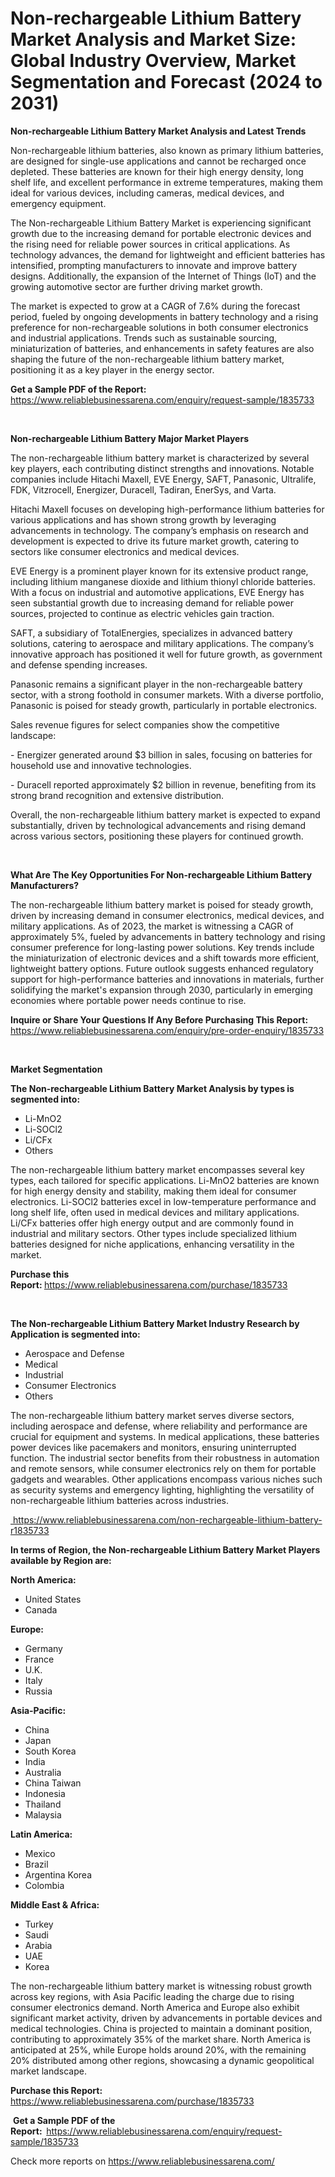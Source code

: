 <p><h1>Non-rechargeable Lithium Battery Market Analysis and Market Size: Global Industry Overview, Market Segmentation and Forecast (2024 to 2031)</h1></p><p><strong>Non-rechargeable Lithium Battery Market Analysis and Latest Trends</strong></p>
<p><p>Non-rechargeable lithium batteries, also known as primary lithium batteries, are designed for single-use applications and cannot be recharged once depleted. These batteries are known for their high energy density, long shelf life, and excellent performance in extreme temperatures, making them ideal for various devices, including cameras, medical devices, and emergency equipment.</p><p>The Non-rechargeable Lithium Battery Market is experiencing significant growth due to the increasing demand for portable electronic devices and the rising need for reliable power sources in critical applications. As technology advances, the demand for lightweight and efficient batteries has intensified, prompting manufacturers to innovate and improve battery designs. Additionally, the expansion of the Internet of Things (IoT) and the growing automotive sector are further driving market growth.</p><p>The market is expected to grow at a CAGR of 7.6% during the forecast period, fueled by ongoing developments in battery technology and a rising preference for non-rechargeable solutions in both consumer electronics and industrial applications. Trends such as sustainable sourcing, miniaturization of batteries, and enhancements in safety features are also shaping the future of the non-rechargeable lithium battery market, positioning it as a key player in the energy sector.</p></p>
<p><strong>Get a Sample PDF of the Report:&nbsp;</strong> <a href="https://www.reliablebusinessarena.com/enquiry/request-sample/1835733?utm_campaign=1948&utm_medium=2&utm_source=Github&utm_content=ia&utm_term=31122024&utm_id=non-rechargeable-lithium-battery">https://www.reliablebusinessarena.com/enquiry/request-sample/1835733</a></p>
<p>&nbsp;</p>
<p><strong>Non-rechargeable Lithium Battery Major Market Players</strong></p>
<p><p>The non-rechargeable lithium battery market is characterized by several key players, each contributing distinct strengths and innovations. Notable companies include Hitachi Maxell, EVE Energy, SAFT, Panasonic, Ultralife, FDK, Vitzrocell, Energizer, Duracell, Tadiran, EnerSys, and Varta.</p><p>Hitachi Maxell focuses on developing high-performance lithium batteries for various applications and has shown strong growth by leveraging advancements in technology. The company’s emphasis on research and development is expected to drive its future market growth, catering to sectors like consumer electronics and medical devices.</p><p>EVE Energy is a prominent player known for its extensive product range, including lithium manganese dioxide and lithium thionyl chloride batteries. With a focus on industrial and automotive applications, EVE Energy has seen substantial growth due to increasing demand for reliable power sources, projected to continue as electric vehicles gain traction.</p><p>SAFT, a subsidiary of TotalEnergies, specializes in advanced battery solutions, catering to aerospace and military applications. The company’s innovative approach has positioned it well for future growth, as government and defense spending increases.</p><p>Panasonic remains a significant player in the non-rechargeable battery sector, with a strong foothold in consumer markets. With a diverse portfolio, Panasonic is poised for steady growth, particularly in portable electronics.</p><p>Sales revenue figures for select companies show the competitive landscape:</p><p>- Energizer generated around $3 billion in sales, focusing on batteries for household use and innovative technologies.</p><p>- Duracell reported approximately $2 billion in revenue, benefiting from its strong brand recognition and extensive distribution.</p><p>Overall, the non-rechargeable lithium battery market is expected to expand substantially, driven by technological advancements and rising demand across various sectors, positioning these players for continued growth.</p></p>
<p>&nbsp;</p>
<p><strong>What Are The Key Opportunities For Non-rechargeable Lithium Battery Manufacturers?</strong></p>
<p><p>The non-rechargeable lithium battery market is poised for steady growth, driven by increasing demand in consumer electronics, medical devices, and military applications. As of 2023, the market is witnessing a CAGR of approximately 5%, fueled by advancements in battery technology and rising consumer preference for long-lasting power solutions. Key trends include the miniaturization of electronic devices and a shift towards more efficient, lightweight battery options. Future outlook suggests enhanced regulatory support for high-performance batteries and innovations in materials, further solidifying the market's expansion through 2030, particularly in emerging economies where portable power needs continue to rise.</p></p>
<p><strong>Inquire or Share Your Questions If Any Before Purchasing This Report:</strong> <a href="https://www.reliablebusinessarena.com/enquiry/pre-order-enquiry/1835733?utm_campaign=1948&utm_medium=2&utm_source=Github&utm_content=ia&utm_term=31122024&utm_id=non-rechargeable-lithium-battery">https://www.reliablebusinessarena.com/enquiry/pre-order-enquiry/1835733</a></p>
<p>&nbsp;</p>
<p><strong>Market Segmentation</strong></p>
<p><strong>The Non-rechargeable Lithium Battery Market Analysis by types is segmented into:</strong></p>
<p><ul><li>Li-MnO2</li><li>Li-SOCl2</li><li>Li/CFx</li><li>Others</li></ul></p>
<p><p>The non-rechargeable lithium battery market encompasses several key types, each tailored for specific applications. Li-MnO2 batteries are known for high energy density and stability, making them ideal for consumer electronics. Li-SOCl2 batteries excel in low-temperature performance and long shelf life, often used in medical devices and military applications. Li/CFx batteries offer high energy output and are commonly found in industrial and military sectors. Other types include specialized lithium batteries designed for niche applications, enhancing versatility in the market.</p></p>
<p><strong>Purchase this Report:&nbsp;</strong><a href="https://www.reliablebusinessarena.com/purchase/1835733?utm_campaign=1948&utm_medium=2&utm_source=Github&utm_content=ia&utm_term=31122024&utm_id=non-rechargeable-lithium-battery">https://www.reliablebusinessarena.com/purchase/1835733</a></p>
<p>&nbsp;</p>
<p><strong>The Non-rechargeable Lithium Battery Market Industry Research by Application is segmented into:</strong></p>
<p><ul><li>Aerospace and Defense</li><li>Medical</li><li>Industrial</li><li>Consumer Electronics</li><li>Others</li></ul></p>
<p><p>The non-rechargeable lithium battery market serves diverse sectors, including aerospace and defense, where reliability and performance are crucial for equipment and systems. In medical applications, these batteries power devices like pacemakers and monitors, ensuring uninterrupted function. The industrial sector benefits from their robustness in automation and remote sensors, while consumer electronics rely on them for portable gadgets and wearables. Other applications encompass various niches such as security systems and emergency lighting, highlighting the versatility of non-rechargeable lithium batteries across industries.</p></p>
<p><a href="https://www.reliablebusinessarena.com/non-rechargeable-lithium-battery-r1835733?utm_campaign=1948&utm_medium=2&utm_source=Github&utm_content=ia&utm_term=31122024&utm_id=non-rechargeable-lithium-battery">&nbsp;https://www.reliablebusinessarena.com/non-rechargeable-lithium-battery-r1835733</a></p>
<p><strong>In terms of Region, the Non-rechargeable Lithium Battery Market Players available by Region are:</strong></p>
<p>
    <p> <strong> North America: </strong>
        <ul>
            <li>United States</li>
            <li>Canada</li>
        </ul>
        </p> 
    <p> <strong> Europe: </strong>
        <ul>
            <li>Germany</li>
            <li>France</li>
            <li>U.K.</li>
            <li>Italy</li>
            <li>Russia</li>
        </ul>
        </p> 
    <p> <strong> Asia-Pacific: </strong>
        <ul>
            <li>China</li>
            <li>Japan</li>
            <li>South Korea</li>
            <li>India</li>
            <li>Australia</li>
            <li>China Taiwan</li>
            <li>Indonesia</li>
            <li>Thailand</li>
            <li>Malaysia</li>
        </ul>
        </p> 
    <p> <strong> Latin America: </strong>
        <ul>
            <li>Mexico</li>
            <li>Brazil</li>
            <li>Argentina Korea</li>
            <li>Colombia</li>
        </ul>
        </p> 
    <p> <strong> Middle East & Africa: </strong>
        <ul>
            <li>Turkey</li>
            <li>Saudi</li>
            <li>Arabia</li>
            <li>UAE</li>
            <li>Korea</li>
        </ul>
    </p>
    </p>
<p><p>The non-rechargeable lithium battery market is witnessing robust growth across key regions, with Asia Pacific leading the charge due to rising consumer electronics demand. North America and Europe also exhibit significant market activity, driven by advancements in portable devices and medical technologies. China is projected to maintain a dominant position, contributing to approximately 35% of the market share. North America is anticipated at 25%, while Europe holds around 20%, with the remaining 20% distributed among other regions, showcasing a dynamic geopolitical market landscape.</p></p>
<p><strong>Purchase this Report: </strong><a href="https://www.reliablebusinessarena.com/purchase/1835733?utm_campaign=1948&utm_medium=2&utm_source=Github&utm_content=ia&utm_term=31122024&utm_id=non-rechargeable-lithium-battery">https://www.reliablebusinessarena.com/purchase/1835733</a></p>
<p>&nbsp;<strong>Get a Sample PDF of the Report:&nbsp;&nbsp;</strong><a href="https://www.reliablebusinessarena.com/enquiry/request-sample/1835733?utm_campaign=1948&utm_medium=2&utm_source=Github&utm_content=ia&utm_term=31122024&utm_id=non-rechargeable-lithium-battery">https://www.reliablebusinessarena.com/enquiry/request-sample/1835733</a></p>
<p><strong></strong></p>
<p>Check more reports on <a href="https://www.reliablebusinessarena.com/?utm_campaign=1948&utm_medium=2&utm_source=Github&utm_content=ia&utm_term=31122024&utm_id=non-rechargeable-lithium-battery">https://www.reliablebusinessarena.com/</a></p>